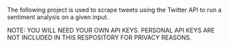 The following project is used to scrape tweets using the Twitter API to run a sentiment analysis on a given input.

NOTE: YOU WILL NEED YOUR OWN API KEYS. PERSONAL API KEYS ARE NOT INCLUDED IN THIS RESPOSITORY FOR PRIVACY REASONS.